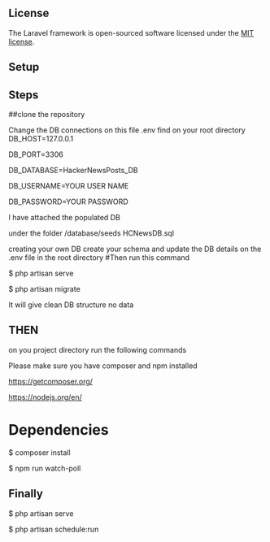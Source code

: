 ## License

The Laravel framework is open-sourced software licensed under the [MIT license](https://opensource.org/licenses/MIT).

## Setup

## Steps

##clone the repository

Change the DB connections on this file .env find on your root directory
DB_HOST=127.0.0.1

DB_PORT=3306

DB_DATABASE=HackerNewsPosts_DB

DB_USERNAME=YOUR USER NAME

DB_PASSWORD=YOUR PASSWORD

I have attached the populated DB

under the folder /database/seeds
HCNewsDB.sql

creating your own DB
create your schema and update the DB details on the .env file in the root directory 
#Then
run this command

$ php artisan serve

$ php artisan migrate

It will give clean DB  structure no data

## THEN

on you project directory run the following commands

Please make sure you have composer and npm installed

https://getcomposer.org/

https://nodejs.org/en/

# Dependencies
$ composer install

$ npm run watch-poll

## Finally
$ php artisan serve 

$ php artisan schedule:run